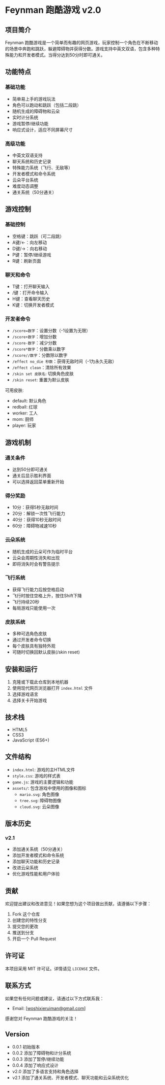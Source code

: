 # Feynman 跑酷游戏 v2.0

## 项目简介

Feynman 跑酷游戏是一个简单而有趣的网页游戏，玩家控制一个角色在不断移动的场景中奔跑和跳跃，躲避障碍物并获得分数。游戏支持中英文双语，包含多种特殊能力和开发者模式。当得分达到50分时即可通关。

## 功能特点

### 基础功能
- 简单易上手的游戏玩法
- 角色可以跑动和跳跃（包括二段跳）
- 随机生成的障碍物和云朵
- 实时计分系统
- 游戏暂停/继续功能
- 响应式设计，适应不同屏幕尺寸

### 高级功能
- 中英文双语支持
- 聊天系统和历史记录
- 特殊能力系统（飞行、无敌等）
- 开发者模式和命令系统
- 云朵平台系统
- 难度动态调整
- 通关系统（50分通关）

## 游戏控制

### 基础控制
- 空格键：跳跃（可二段跳）
- A键/←：向左移动
- D键/→：向右移动
- P键：暂停/继续游戏
- R键：刷新页面

### 聊天和命令
- T键：打开聊天输入
- /键：打开命令输入
- H键：查看聊天历史
- K键：切换开发者模式

### 开发者命令
- `/score=数字`：设置分数（-1设置为无限）
- `/score+数字`：增加分数
- `/score-数字`：减少分数
- `/score*数字`：分数乘以数字
- `/score//数字`：分数除以数字
- `/effect no_die 秒数`：获得无敌时间（-1为永久无敌）
- `/effect clean`：清除所有效果
- `/skin set 皮肤名`: 切换角色皮肤
- `/skin reset`: 重置为默认皮肤

可用皮肤:
- default: 默认角色
- redball: 红球
- worker: 工人
- mom: 厨师
- player: 玩家

## 游戏机制

### 通关条件
- 达到50分即可通关
- 通关后显示胜利界面
- 可以选择返回菜单重新开始

### 得分奖励
- 10分：获得5秒无敌时间
- 20分：解锁一次性飞行能力
- 40分：获得10秒无敌时间
- 60分：障碍物减速10秒

### 云朵系统
- 随机生成的云朵可作为临时平台
- 云朵会周期性消失和出现
- 即将消失时会有警告提示

### 飞行系统
- 获得飞行能力后按空格启动
- 飞行时按住空格上升，按住Shift下降
- 飞行持续20秒
- 每局游戏只能使用一次

### 皮肤系统
- 多种可选角色皮肤
- 通过开发者命令切换
- 每个皮肤具有独特外观
- 可随时切换回默认皮肤(/skin reset)

## 安装和运行

1. 克隆或下载此仓库到本地机器
2. 使用现代网页浏览器打开 `index.html` 文件
3. 选择游戏语言
4. 选择关卡开始游戏

## 技术栈

- HTML5
- CSS3
- JavaScript (ES6+)

## 文件结构

- `index.html`: 游戏的主HTML文件
- `style.css`: 游戏的样式表
- `game.js`: 游戏的主要逻辑和功能
- `assets/`: 包含游戏中使用的图像和图标
  - `mario.svg`: 角色图像
  - `tree.svg`: 障碍物图像
  - `cloud.svg`: 云朵图像

## 版本历史

### v2.1
- 添加通关系统（50分通关）
- 添加开发者模式和命令系统
- 添加聊天功能和历史记录
- 改进云朵系统
- 优化游戏性能和用户体验

## 贡献

欢迎提出建议和改进意见！如果您想为这个项目做出贡献，请遵循以下步骤：

1. Fork 这个仓库
2. 创建您的特性分支
3. 提交您的更改
4. 推送到分支
5. 开启一个 Pull Request

## 许可证

本项目采用 MIT 许可证。详情请见 `LICENSE` 文件。

## 联系方式

如果您有任何问题或建议，请通过以下方式联系我：
- Email: [woshixieruiman@gmail.com]


感谢您对 Feynman 跑酷游戏的关注！

## Version

- 0.0.1 初始版本
- 0.0.2 添加了障碍物和计分系统
- 0.0.3 添加了暂停/继续功能
- 0.0.4 添加了响应式设计
- v2.0 添加了多语言支持和角色选择
- v2.1 添加了通关系统、开发者模式、聊天功能和云朵系统优化
